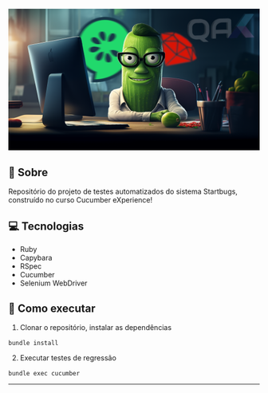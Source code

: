 ![poster](https://raw.githubusercontent.com/qaxperience/thumbnails/main/cucumber-experience.png)

## 🤘 Sobre

Repositório do projeto de testes automatizados do sistema Startbugs, construído no curso Cucumber eXperience!

## 💻 Tecnologias
- Ruby
- Capybara
- RSpec
- Cucumber
- Selenium WebDriver

## 🤖 Como executar

1. Clonar o repositório, instalar as dependências
```
bundle install
```

2. Executar testes de regressão
```
bundle exec cucumber
```

<hr>
